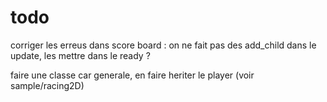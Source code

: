 # todo

corriger les erreus dans score board : on ne fait pas des add_child dans le update, les mettre dans le ready ?

faire une classe car generale, en faire heriter le player (voir sample/racing2D)